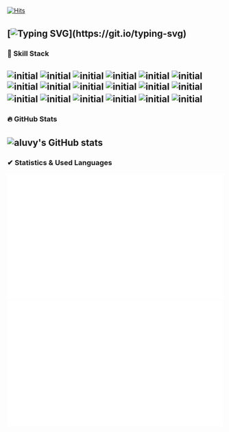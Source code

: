 [![Hits](https://hits.seeyoufarm.com/api/count/incr/badge.svg?url=https%3A%2F%2Fgithub.com%2Faluvy&count_bg=%23E582D8&title_bg=%23193549&icon=github.svg&icon_color=%23FFFFFF&title=hits&edge_flat=false)](https://hits.seeyoufarm.com)

[![Typing SVG](https://readme-typing-svg.herokuapp.com?font=Fira+Code&weight=600&duration=3000&pause=5000&color=033963&width=435&lines=Hi%F0%9F%96%90+Thank+you+for+visiting+GitHub.)](https://git.io/typing-svg)
　
---
   
### 👻 Skill Stack
![initial](https://img.shields.io/badge/html5-f44b21?style=flat-square&logo=html5&logoColor=white)
![initial](https://img.shields.io/badge/css3-3492ff?style=flat-square&logo=css3&logoColor=white)
![initial](https://img.shields.io/badge/Javascript-fecc00?style=flat-square&logo=javascript&logoColor=white)
![initial](https://img.shields.io/badge/ES6-fecc00?style=flat-square&logo=javascript&logoColor=white)
![initial](https://img.shields.io/badge/jquery-3484d2?style=flat-square&logo=jquery&logoColor=white)
![initial](https://img.shields.io/badge/react-48cef7?style=flat-square&logo=react&logoColor=white)
![initial](https://img.shields.io/badge/vue.js-4fc08d?style=flat-square&logo=vue.js&logoColor=white)
![initial](https://img.shields.io/badge/npm-cc3534?style=flat-square&logo=npm&logoColor=white)
![initial](https://img.shields.io/badge/webpack-1b74ba?style=flat-square&logo=webpack&logoColor=white)
![initial](https://img.shields.io/badge/babel-f8e01e?style=flat-square&logo=babel&logoColor=white)
![initial](https://img.shields.io/badge/bootstrap-7952b3?style=flat-square&logo=bootstrap&logoColor=white)
![initial](https://img.shields.io/badge/wordpress-005571?style=flat-square&logo=wordpress&logoColor=white)
![initial](https://img.shields.io/badge/json-21c25e?style=flat-square&logo=json&logoColor=white)
![initial](https://img.shields.io/badge/python-3776AB?style=flat-square&logo=python&logoColor=white)
![initial](https://img.shields.io/badge/photoshop-148eff?style=flat-square&logo=adobephotoshop&logoColor=white)
![initial](https://img.shields.io/badge/illustrator-ff9a00?style=flat-square&logo=adobeillustrator&logoColor=white)
![initial](https://img.shields.io/badge/figma-F24E1E?style=flat-square&logo=figma&logoColor=white)
![initial](https://img.shields.io/badge/xd-FF61F6?style=flat-square&logo=adobexd&logoColor=white)
　
---
   
### 🔥 GitHub Stats
![aluvy's GitHub stats](https://github-readme-stats.vercel.app/api?username=aluvy&hide=contribs,prs&show_icons=true&&theme=cobalt)
　
---
   
### ✔ Statistics & Used Languages
![](https://github.com/aluvy/github-stats-transparent/blob/output/generated/overview.svg)
![](https://github.com/aluvy/github-stats-transparent/blob/output/generated/languages.svg)

<!--
<a href="2">
   <img src="https://raw.githubusercontent.com/aluvy/github-stats-transparent/output/generated/overview.svg" width="49.2%" />

   
   <img src="https://raw.githubusercontent.com/aluvy/github-stats-transparent/output/generated/languages.svg" width="49.2%" />
</a>
-->
